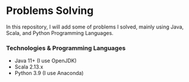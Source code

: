 # Problems Solving

In this repository, I will add some of problems I solved, mainly using Java, Scala, and Python Programming Languages.

### Technologies & Programming Languages
* Java 11+ (I use OpenJDK)
* Scala 2.13.x
* Python 3.9 (I use Anaconda)